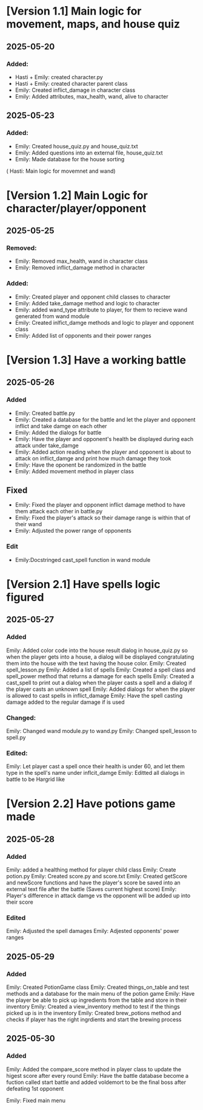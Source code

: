 
# [Version 1.1] Main logic for movement, maps, and house quiz

## 2025-05-20 ##
### Added:
- Hasti + Emily: created character.py
- Hasti + Emily: created character parent class
- Emily: Created inflict_damage in character class
- Emily: Added attributes, max_health, wand, alive to character

## 2025-05-23 ##
### Added:
- Emily: Created house_quiz.py and house_quiz.txt
- Emily: Added questions into an external file, house_quiz.txt
- Emily: Made database for the house sorting

( Hasti: Main logic for movemnet and wand)

# [Version 1.2] Main Logic for character/player/opponent

## 2025-05-25 ##
### Removed:
- Emily: Removed max_health, wand in character class
- Emily: Removed inflict_damage method in character

### Added:
- Emily: Created player and opponent child classes to character
- Emily: Added take_damage method and logic to character
- Emily: added wand_type attribute to player, for them to recieve wand generated from wand module
- Emily: Created inlfict_damge methods and logic to player and opponent class
- Emily: Added list of opponents and their power ranges


# [Version 1.3] Have a working battle
## 2025-05-26 ##

### Added
- Emily: Created battle.py 
- Emily: Created a database for the battle and let the player and opponent inflict and take damge on each other
- Emily: Added the dialogs for battle
- Emily: Have the player and opponent's health be displayed during each attack under take_damge
- Emily: Added action reading when the player and opponent is about to attack on inflict_damge and print how much damage they took
- Emily: Have the oponent be randomized in the battle
- Emily: Added movement method in player class

## Fixed
- Emily: Fixed the player and opponent inflict damage method to have them attack each other in battle.py
- Emily: Fixed the player's attack so their damage range is within that of their wand
- Emily: Adjusted the power range of opponents


### Edit
- Emily:Docstringed cast_spell function in wand module 

# [Version 2.1] Have spells logic figured

## 2025-05-27 ##

### Added
Emily: Added color code into the house result dialog in house_quiz.py so when the player gets into a house, a
dialog will be displayed congratulating them into the house with the text having the house color.
Emily: Created spell_lesson.py
Emily: Added a list of spells
Emily: Created a spell class and spell_power method that returns a damage for each spells
Emily: Created a cast_spell to print out a dialog when the player casts a spell and a dialog if the player casts
an unknown spell
Emily: Added dialogs for when the player is allowed to cast spells in inflict_damage
Emily: Have the spell casting damage added to the regular damage if is used

### Changed:
Emily: Changed wand module.py to wand.py
Emily: Changed spell_lesson to spell.py

### Edited:
Emily: Let player cast a spell once their health is under 60, and let them type in the spell's name under inflcit_damge
Emily: Editted all dialogs in battle to be Hargrid like


# [Version 2.2] Have potions game made

## 2025-05-28 ##

### Added
Emily: added a healthing method for player child class
Emily: Create potion.py
Emily: Created score.py and score.txt
Emily: Created getScore and newScore functions and have the player's score be saved into an external text
file after the battle (Saves current highest score)
Emily: Player's difference in attack damge vs the opponent will be added up into their score

### Edited
Emily: Adjusted the spell damages
Emily: Adjested opponents' power ranges

## 2025-05-29 ##

### Added
Emily: Created PotionGame class
Emily: Created things_on_table and test methods and a database for the main menu of the potion game
Emily: Have the player be able to pick up ingredients from the table and store in their inventory 
Emily: Created a view_inventory method to test if the things picked up is in the inventory
Emily: Created brew_potions method and checks if player has the right ingrdients and start the brewing process

## 2025-05-30 ##

### Added 
Emily: Added the compare_score method in player class to update the higest score after every round
Emily: Have the battle database become a fuction called start battle and added voldemort to be the final boss
after defeating 1st opponent

Emily: Fixed main menu 







